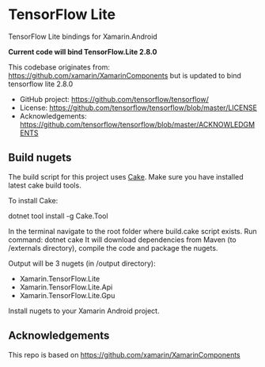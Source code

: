 # TensorFlow Lite

TensorFlow Lite bindings for Xamarin.Android

**Current code will bind TensorFlow.Lite 2.8.0**

This codebase originates from: https://github.com/xamarin/XamarinComponents
but is updated to bind tensorflow lite 2.8.0


 * GitHub project: https://github.com/tensorflow/tensorflow/ 
 * License: https://github.com/tensorflow/tensorflow/blob/master/LICENSE 
 * Acknowledgements: https://github.com/tensorflow/tensorflow/blob/master/ACKNOWLEDGMENTS


## Build nugets

The build script for this project uses [Cake](http://cakebuild.net). Make sure you have installed latest cake build tools.

To install Cake:

dotnet tool install 	-g Cake.Tool	

In the terminal navigate to the root folder where build.cake script exists.
Run command: dotnet cake 
It will download dependencies from Maven (to /externals directory), compile the code and package the nugets.

Output will be 3 nugets (in /output directory):

* Xamarin.TensorFlow.Lite
* Xamarin.TensorFlow.Lite.Api
* Xamarin.TensorFlow.Lite.Gpu

Install nugets to your Xamarin Android project.

## Acknowledgements
This repo is based on https://github.com/xamarin/XamarinComponents
